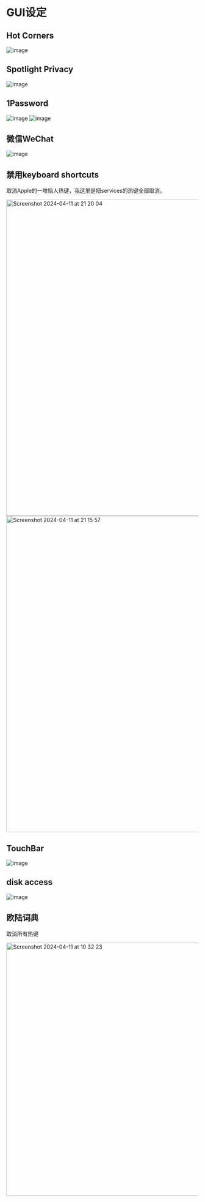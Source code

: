 # GUI设定

## Hot Corners
![image](https://user-images.githubusercontent.com/9245110/136701337-93ba0c6c-eb14-4bdf-9b3b-30b57314c9b8.png)


## Spotlight Privacy
![image](https://user-images.githubusercontent.com/9245110/136816652-0b29f46f-f4d9-4cfb-a87a-7d33115d6645.png)


## 1Password
![image](https://github.com/alanhg/init-mac/assets/9245110/4fe55bb0-bbdc-4772-8743-3c3f0c25103d)
![image](https://github.com/alanhg/init-mac/assets/9245110/ea779a4d-24dc-4a09-8840-bf02edd90da6)


## 微信WeChat

![image](https://github.com/user-attachments/assets/e1f9a5bd-36fc-49b3-8b3c-11fdb5ab1aa2)


## 禁用keyboard shortcuts
取消Apple的一堆恼人热键，我这里是把services的热键全部取消。

<img width="827" alt="Screenshot 2024-04-11 at 21 20 04" src="https://github.com/alanhg/init-mac/assets/9245110/2fe4f49e-efb5-41f5-9199-ae8e32b40fa1">

<img width="827" alt="Screenshot 2024-04-11 at 21 15 57" src="https://github.com/alanhg/init-mac/assets/9245110/2bc3e43b-e2e2-4bb8-a3ee-40d34c730cbd">


## TouchBar
![image](https://user-images.githubusercontent.com/9245110/143243028-4b237764-7cf5-4327-9a5f-46375a81c583.png)

## disk access
![image](https://user-images.githubusercontent.com/9245110/143265647-de01ac67-2282-4da0-a2f7-3e38fb35eb88.png)


## 欧陆词典

取消所有热键

<img width="662" alt="Screenshot 2024-04-11 at 10 32 23" src="https://github.com/alanhg/init-mac/assets/9245110/98f9122d-c48e-4e7b-9467-278ae3214b4d">

